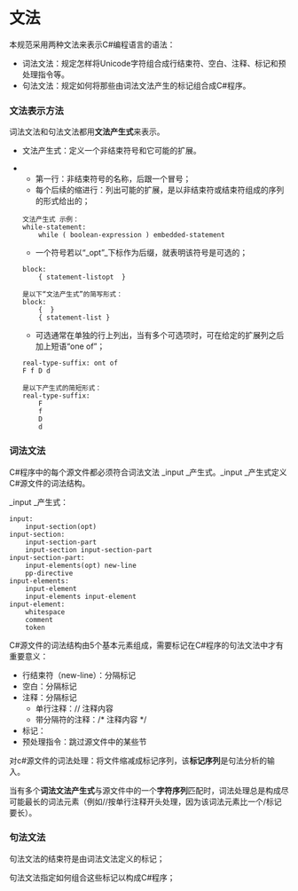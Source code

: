 # 文法

本规范采用两种文法来表示C\#编程语言的语法：

* 词法文法：规定怎样将Unicode字符组合成行结束符、空白、注释、标记和预处理指令等。
* 句法文法：规定如何将那些由词法文法产生的标记组合成C\#程序。

### 文法表示方法

词法文法和句法文法都用**文法产生式**来表示。

* 文法产生式：定义一个非结束符号和它可能的扩展。
* * 第一行：非结束符号的名称，后跟一个冒号；
  * 每个后续的缩进行：列出可能的扩展，是以非结束符或结束符组成的序列的形式给出的；

  ```
  文法产生式 示例：
  while-statement:
      while ( boolean-expression ) embedded-statement
  ```

  * 一个符号若以“_opt”_下标作为后缀，就表明该符号是可选的；

  ```
  block:
      { statement-listopt  }

  是以下“文法产生式”的简写形式：
  block:
      {  }
      { statement-list }
  ```

  * 可选通常在单独的行上列出，当有多个可选项时，可在给定的扩展列之后加上短语“one of”；

  ```
  real-type-suffix: ont of
  F f D d

  是以下产生式的简短形式：
  real-type-suffix:
      F
      f
      D
      d
  ```

### 词法文法

C\#程序中的每个源文件都必须符合词法文法 _input _产生式。_input _产生式定义C\#源文件的词法结构。

_input _产生式：

```
input:
    input-section(opt)
input-section:
    input-section-part
    input-section input-section-part
input-section-part:
    input-elements(opt) new-line
    pp-directive
input-elements:
    input-element
    input-elements input-element
input-element:
    whitespace
    comment
    token
```

C\#源文件的词法结构由5个基本元素组成，需要标记在C\#程序的句法文法中才有重要意义：

* 行结束符（new-line）：分隔标记
* 空白：分隔标记
* 注释：分隔标记
  * 单行注释：// 注释内容
  * 带分隔符的注释：/\* 注释内容 \*/
* 标记：
* 预处理指令：跳过源文件中的某些节

对c\#源文件的词法处理：将文件缩减成标记序列，该**标记序列**是句法分析的输入。

当有多个**词法文法产生式**与源文件中的一个**字符序列**匹配时，词法处理总是构成尽可能最长的词法元素（例如//按单行注释开头处理，因为该词法元素比一个/标记要长）。

### 句法文法

句法文法的结束符是由词法文法定义的标记；

句法文法指定如何组合这些标记以构成C\#程序；

